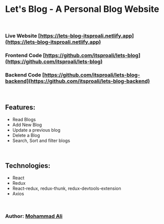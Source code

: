 # Let's Blog - A Personal Blog Website

<br>

### Live Website [https://lets-blog-itsproali.netlify.app](https://lets-blog-itsproali.netlify.app)

### Frontend Code [https://github.com/itsproali/lets-blog](https://github.com/itsproali/lets-blog)

### Backend Code [https://github.com/itsproali/lets-blog-backend](https://github.com/itsproali/lets-blog-backend)

<br>

## Features:
* Read Blogs
* Add New Blog
* Update a previous blog
* Delete a Blog
* Search, Sort and filter blogs

<br>

## Technologies:
* React
* Redux
* React-redux, redux-thunk, redux-devtools-extension
* Axios

<br>

### Author: [Mohammad Ali](https://itsproali.netlify.app)